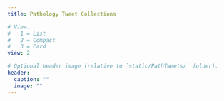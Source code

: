```yaml
---
title: Pathology Tweet Collections

# View.
#   1 = List
#   2 = Compact
#   3 = Card
view: 2

# Optional header image (relative to `static/PathTweets/` folder).
header:
  caption: ""
  image: ""
---
```

